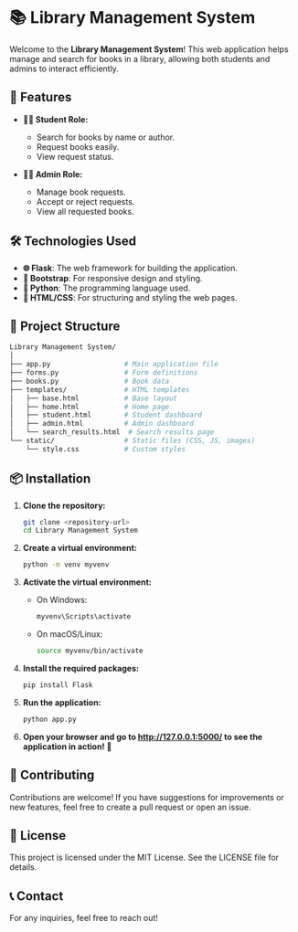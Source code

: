 # 📚 Library Management System

Welcome to the **Library Management System**! This web application helps manage and search for books in a library, allowing both students and admins to interact efficiently. 

## 🚀 Features

- **👩‍🎓 Student Role:**
  - Search for books by name or author.
  - Request books easily.
  - View request status.

- **👨‍💼 Admin Role:**
  - Manage book requests.
  - Accept or reject requests.
  - View all requested books.

## 🛠 Technologies Used

- **🌐 Flask**: The web framework for building the application.
- **🧩 Bootstrap**: For responsive design and styling.
- **🐍 Python**: The programming language used.
- **📄 HTML/CSS**: For structuring and styling the web pages.

## 📁 Project Structure

```bash
Library Management System/
│
├── app.py                  # Main application file
├── forms.py                # Form definitions
├── books.py                # Book data
├── templates/              # HTML templates
│   ├── base.html           # Base layout
│   ├── home.html           # Home page
│   ├── student.html        # Student dashboard
│   ├── admin.html          # Admin dashboard
│   └── search_results.html  # Search results page
└── static/                 # Static files (CSS, JS, images)
    └── style.css           # Custom styles
```
## 📦 Installation

1. **Clone the repository:**
   ```bash
   git clone <repository-url>
   cd Library Management System

2. **Create a virtual environment:**
   ```bash
   python -m venv myvenv

3. **Activate the virtual environment:**

   - On Windows:
     ```bash
     myvenv\Scripts\activate
     ```
   
   - On macOS/Linux:
     ```bash
     source myvenv/bin/activate
     ```

4. **Install the required packages:**
   ```bash
   pip install Flask

5. **Run the application:**
   ```bash
   python app.py

6. **Open your browser and go to http://127.0.0.1:5000/ to see the application in action! 🌟**

## 🤝 Contributing

Contributions are welcome! If you have suggestions for improvements or new features, feel free to create a pull request or open an issue.

## 📜 License

This project is licensed under the MIT License. See the LICENSE file for details.

## 📞 Contact

For any inquiries, feel free to reach out!
